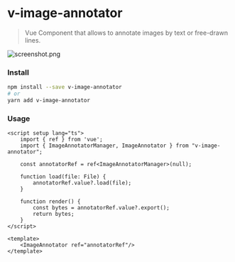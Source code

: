 # v-image-annotator

> Vue Component that allows to annotate images by text or free-drawn lines.

![screenshot.png](screenshot.png)

### Install

```bash
npm install --save v-image-annotator
# or
yarn add v-image-annotator
```

### Usage

```vue
<script setup lang="ts">
    import { ref } from 'vue';
    import { ImageAnnotatorManager, ImageAnnotator } from "v-image-annotator";
    
    const annotatorRef = ref<ImageAnnotatorManager>(null);
    
    function load(file: File) {
        annotatorRef.value?.load(file);
    }
    
    function render() {
        const bytes = annotatorRef.value?.export();
        return bytes;
    }
</script>

<template>
    <ImageAnnotator ref="annotatorRef"/>
</template>
```